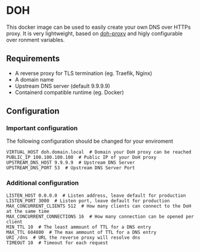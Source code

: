 # DOH

This docker image can be used to easily create your own DNS over HTTPs proxy. 
It is very lightweight, based on [doh-proxy](https://github.com/jedisct1/doh-server) and higly configurable over ronment variables.

## Requirements

* A reverse proxy for TLS termination (eg. Traefik, Nginx)
* A domain name
* Upstream DNS server (default 9.9.9.9)
* Containerd compatible runtime (eg. Docker)

## Configuration

### Important configuration
The following configuration should be changed for your enviroment

```
VIRTUAL_HOST doh.domain.local  # Domain your DoH proxy can be reached
PUBLIC_IP 100.100.100.100  # Public IP of your DoH proxy
UPSTREAM_DNS_HOST 9.9.9.9  # Upstream DNS Server
UPSTREAM_DNS_PORT 53  # Upstream DNS Server Port
```

### Additional configuration
```
LISTEN_HOST 0.0.0.0  # Listen address, leave default for production
LISTEN_PORT 3000  # Listen port, leave default for production
MAX_CONCURRENT_CLIENTS 512  # How many clients can connect to the DoH at the same time
MAX_CONCURRENT_CONNECTIONS 16  # How many connection can be opened per client
MIN_TTL 10  # The least ammount of TTL for a DNS entry
MAX_TTL 604800  # The max ammount of TTL for a DNS entry
URI /dns  # URL the reverse proxy will resolve dns
TIMEOUT 10  # Timeout for each request
```